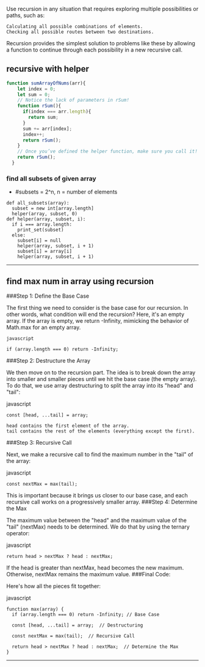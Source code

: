 

Use recursion in any situation that requires exploring multiple possibilities or paths, such as:

    Calculating all possible combinations of elements.
    Checking all possible routes between two destinations.

Recursion provides the simplest solution to problems like these by allowing a function to continue through each possibility in a new recursive call.


## recursive with helper
```javascript
function sumArrayOfNums(arr){
    let index = 0;
    let sum = 0;
    // Notice the lack of parameters in rSum!
    function rSum(){
      if(index === arr.length){
        return sum;
      }
      sum += arr[index];
      index++;
      return rSum();
    }
    // Once you’ve defined the helper function, make sure you call it!
    return rSum();
  }
  ```


### find all subsets of given array

- #subsets = 2^n, n = number of elements
```
def all_subsets(array):
  subset = new int[array.length]
  helper(array, subset, 0)
def helper(array, subset, i):
  if i === array.length:
    print_set(subset)
  else:
    subset[i] = null
    helper(array, subset, i + 1)
    subset[i] = array[i]
    helper(array, subset, i + 1)
```
***
## find max num in array using recursion
###Step 1: Define the Base Case

The first thing we need to consider is the base case for our recursion. In other words, what condition will end the recursion? Here, it's an empty array. If the array is empty, we return -Infinity, mimicking the behavior of Math.max for an empty array.
```
javascript

if (array.length === 0) return -Infinity;
```
###Step 2: Destructure the Array

We then move on to the recursion part. The idea is to break down the array into smaller and smaller pieces until we hit the base case (the empty array). To do that, we use array destructuring to split the array into its "head" and "tail":

javascript
```
const [head, ...tail] = array;
```
    head contains the first element of the array.
    tail contains the rest of the elements (everything except the first).

###Step 3: Recursive Call

Next, we make a recursive call to find the maximum number in the "tail" of the array:

javascript
```
const nextMax = max(tail);
```
This is important because it brings us closer to our base case, and each recursive call works on a progressively smaller array.
###Step 4: Determine the Max

The maximum value between the "head" and the maximum value of the "tail" (nextMax) needs to be determined. We do that by using the ternary operator:

javascript
```
return head > nextMax ? head : nextMax;
```
If the head is greater than nextMax, head becomes the new maximum. Otherwise, nextMax remains the maximum value.
###Final Code:

Here's how all the pieces fit together:

javascript
```
function max(array) {
  if (array.length === 0) return -Infinity; // Base Case
  
  const [head, ...tail] = array;  // Destructuring
  
  const nextMax = max(tail);  // Recursive Call
  
  return head > nextMax ? head : nextMax;  // Determine the Max
}
```
***
